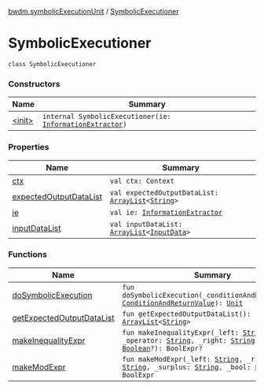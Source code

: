 [bwdm.symbolicExecutionUnit](../index.md) / [SymbolicExecutioner](./index.md)

# SymbolicExecutioner

`class SymbolicExecutioner`

### Constructors

| Name | Summary |
|---|---|
| [&lt;init&gt;](-init-.md) | `internal SymbolicExecutioner(ie: `[`InformationExtractor`](../../bwdm.information-store/-information-extractor/index.md)`)` |

### Properties

| Name | Summary |
|---|---|
| [ctx](ctx.md) | `val ctx: Context` |
| [expectedOutputDataList](expected-output-data-list.md) | `val expectedOutputDataList: `[`ArrayList`](http://docs.oracle.com/javase/6/docs/api/java/util/ArrayList.html)`<`[`String`](https://kotlinlang.org/api/latest/jvm/stdlib/kotlin/-string/index.html)`>` |
| [ie](ie.md) | `val ie: `[`InformationExtractor`](../../bwdm.information-store/-information-extractor/index.md) |
| [inputDataList](input-data-list.md) | `val inputDataList: `[`ArrayList`](http://docs.oracle.com/javase/6/docs/api/java/util/ArrayList.html)`<`[`InputData`](../-input-data.md)`>` |

### Functions

| Name | Summary |
|---|---|
| [doSymbolicExecution](do-symbolic-execution.md) | `fun doSymbolicExecution(_conditionAndReturnValue: `[`ConditionAndReturnValue`](../../bwdm.information-store/-condition-and-return-value-list/-condition-and-return-value/index.md)`): `[`Unit`](https://kotlinlang.org/api/latest/jvm/stdlib/kotlin/-unit/index.html) |
| [getExpectedOutputDataList](get-expected-output-data-list.md) | `fun getExpectedOutputDataList(): `[`ArrayList`](http://docs.oracle.com/javase/6/docs/api/java/util/ArrayList.html)`<`[`String`](https://kotlinlang.org/api/latest/jvm/stdlib/kotlin/-string/index.html)`>` |
| [makeInequalityExpr](make-inequality-expr.md) | `fun makeInequalityExpr(_left: `[`String`](https://kotlinlang.org/api/latest/jvm/stdlib/kotlin/-string/index.html)`, _operator: `[`String`](https://kotlinlang.org/api/latest/jvm/stdlib/kotlin/-string/index.html)`, _right: `[`String`](https://kotlinlang.org/api/latest/jvm/stdlib/kotlin/-string/index.html)`, _bool: `[`Boolean`](https://kotlinlang.org/api/latest/jvm/stdlib/kotlin/-boolean/index.html)`?): BoolExpr?` |
| [makeModExpr](make-mod-expr.md) | `fun makeModExpr(_left: `[`String`](https://kotlinlang.org/api/latest/jvm/stdlib/kotlin/-string/index.html)`, _right: `[`String`](https://kotlinlang.org/api/latest/jvm/stdlib/kotlin/-string/index.html)`, _surplus: `[`String`](https://kotlinlang.org/api/latest/jvm/stdlib/kotlin/-string/index.html)`, _bool: `[`Boolean`](https://kotlinlang.org/api/latest/jvm/stdlib/kotlin/-boolean/index.html)`?): BoolExpr` |
